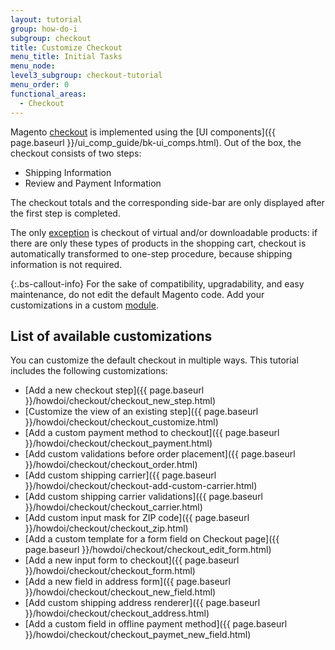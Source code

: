 ```yaml
---
layout: tutorial
group: how-do-i
subgroup: checkout
title: Customize Checkout
menu_title: Initial Tasks
menu_node:
level3_subgroup: checkout-tutorial
menu_order: 0
functional_areas:
  - Checkout
---
```


Magento [checkout](https://glossary.magento.com/checkout) is implemented using the [UI components]({{ page.baseurl }}/ui_comp_guide/bk-ui_comps.html).
Out of the box, the checkout consists of two steps:

-  Shipping Information
-  Review and Payment Information

The checkout totals and the corresponding side-bar are only displayed after the first step is completed.

The only [exception](https://glossary.magento.com/exception) is checkout of virtual and/or downloadable products: if there are only these  types of products in the shopping cart, checkout is automatically transformed to one-step procedure, because shipping information is not required.

 {:.bs-callout-info}
For the sake of compatibility, upgradability, and easy maintenance, do not edit the default Magento code. Add your customizations in a custom [module](https://glossary.magento.com/module).

## List of available customizations

You can customize the default checkout in multiple ways. This tutorial includes the following customizations:

-  [Add a new checkout step]({{ page.baseurl }}/howdoi/checkout/checkout_new_step.html)
-  [Customize the view of an existing step]({{ page.baseurl }}/howdoi/checkout/checkout_customize.html)
-  [Add a custom payment method to checkout]({{ page.baseurl }}/howdoi/checkout/checkout_payment.html)
-  [Add custom validations before order placement]({{ page.baseurl }}/howdoi/checkout/checkout_order.html)
-  [Add custom shipping carrier]({{ page.baseurl }}/howdoi/checkout/checkout-add-custom-carrier.html)
-  [Add custom shipping carrier validations]({{ page.baseurl }}/howdoi/checkout/checkout_carrier.html)
-  [Add custom input mask for ZIP code]({{ page.baseurl }}/howdoi/checkout/checkout_zip.html)
-  [Add a custom template for a form field on Checkout page]({{ page.baseurl }}/howdoi/checkout/checkout_edit_form.html)
-  [Add a new input form to checkout]({{ page.baseurl }}/howdoi/checkout/checkout_form.html)
-  [Add a new field in address form]({{ page.baseurl }}/howdoi/checkout/checkout_new_field.html)
-  [Add custom shipping address renderer]({{ page.baseurl }}/howdoi/checkout/checkout_address.html)
-  [Add a custom field in offline payment method]({{ page.baseurl }}/howdoi/checkout/checkout_paymet_new_field.html)